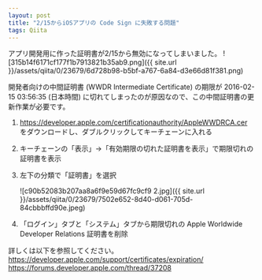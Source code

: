 ```yaml
---
layout: post
title: "2/15からiOSアプリの Code Sign に失敗する問題"
tags: Qiita
---
```


アプリ開発用に作った証明書が2/15から無効になってしまいました。
 ![315b14f6171cf177f1b7913821b35ab9.png]({{ site.url }}/assets/qiita/0/23679/6d728b98-b5bf-a767-6a84-d3e66d81f381.png)


開発者向けの中間証明書 (WWDR Intermediate Certificate) の期限が 2016-02-15 03:56:35 (日本時間) に切れてしまったのが原因なので、この中間証明書の更新作業が必要です。

1.  https://developer.apple.com/certificationauthority/AppleWWDRCA.cer をダウンロードし、ダブルクリックしてキーチェーンに入れる
2. キーチェーンの「表示」->「有効期限の切れた証明書を表示」で期限切れの証明書を表示
3. 左下の分類で「証明書」を選択

    ![c90b52083b207aa8a6f9e59d67fc9cf9 2.jpg]({{ site.url }}/assets/qiita/0/23679/7502e652-8d40-d061-705d-84cbbbffd90e.jpeg)

 
4. 「ログイン」タブと「システム」タブから期限切れの Apple Worldwide Developer Relations 証明書を削除 

詳しくは以下を参照してください。
https://developer.apple.com/support/certificates/expiration/
https://forums.developer.apple.com/thread/37208
